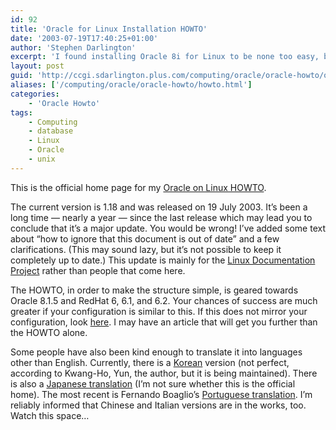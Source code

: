 ```yaml
---
id: 92
title: 'Oracle for Linux Installation HOWTO'
date: '2003-07-19T17:40:25+01:00'
author: 'Stephen Darlington'
excerpt: 'I found installing Oracle 8i for Linux to be none too easy, but I struggled through. This document shows how I did it. '
layout: post
guid: 'http://ccgi.sdarlington.plus.com/computing/oracle/oracle-howto/oracle-for-linux-installation-howto.html'
aliases: ['/computing/oracle/oracle-howto/howto.html']
categories:
    - 'Oracle Howto'
tags:
    - Computing
    - database
    - Linux
    - Oracle
    - unix
---
```


This is the official home page for my [Oracle on Linux HOWTO](oracle-howto.html).

The current version is 1.18 and was released on 19 July 2003. It’s been a long time — nearly a year — since the last release which may lead you to conclude that it’s a major update. You would be wrong! I’ve added some text about “how to ignore that this document is out of date” and a few clarifications. (This may sound lazy, but it’s not possible to keep it completely up to date.) This update is mainly for the [Linux Documentation Project](http://www.tldp.org/) rather than people that come here.

The HOWTO, in order to make the structure simple, is geared towards Oracle 8.1.5 and RedHat 6, 6.1, and 6.2. Your chances of success are much greater if your configuration is similar to this. If this does not mirror your configuration, look [here](index.html). I may have an article that will get you further than the HOWTO alone.

Some people have also been kind enough to translate it into languages other than English. Currently, there is a [Korean](ftp://kldp.org/pub/kldp/HOWTOs/) version (not perfect, according to Kwang-Ho, Yun, the author, but it is being maintained). There is also a [Japanese translation](http://www.linux.or.jp/) (I’m not sure whether this is the official home). The most recent is Fernando Boaglio’s [Portuguese translation](http://www.oracle.matrix.com.br/oracle-howto-br/). I’m reliably informed that Chinese and Italian versions are in the works, too. Watch this space…